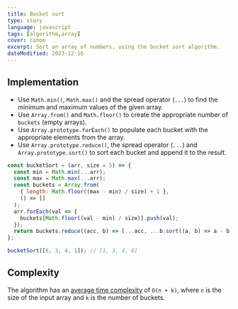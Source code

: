 ```yaml
---
title: Bucket sort
type: story
language: javascript
tags: [algorithm,array]
cover: canoe
excerpt: Sort an array of numbers, using the bucket sort algorithm.
dateModified: 2023-12-16
---
```



## Implementation

- Use `Math.min()`, `Math.max()` and the spread operator (`...`) to find the minimum and maximum values of the given array.
- Use `Array.from()` and `Math.floor()` to create the appropriate number of `buckets` (empty arrays).
- Use `Array.prototype.forEach()` to populate each bucket with the appropriate elements from the array.
- Use `Array.prototype.reduce()`, the spread operator (`...`) and `Array.prototype.sort()` to sort each bucket and append it to the result.

```js
const bucketSort = (arr, size = 5) => {
  const min = Math.min(...arr);
  const max = Math.max(...arr);
  const buckets = Array.from(
    { length: Math.floor((max - min) / size) + 1 },
    () => []
  );
  arr.forEach(val => {
    buckets[Math.floor((val - min) / size)].push(val);
  });
  return buckets.reduce((acc, b) => [...acc, ...b.sort((a, b) => a - b)], []);
};

bucketSort([6, 3, 4, 1]); // [1, 3, 4, 6]
```

## Complexity

The algorithm has an [average time complexity](/js/s/big-o-cheatsheet#array-sorting-algorithms) of `O(n + k)`, where `n` is the size of the input array and `k` is the number of buckets.
